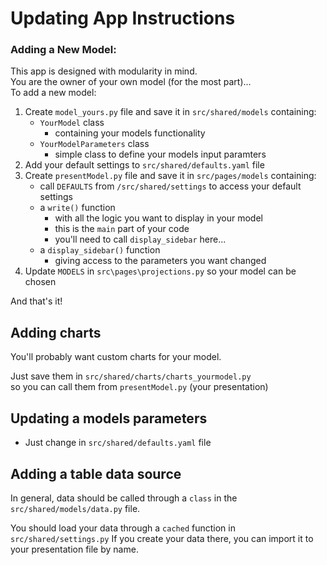 # Updating App Instructions

### Adding a New Model:
This app is designed with modularity in mind.  
You are the owner of your own model (for the most part)...  
To add a new model:

1. Create `model_yours.py` file and save it in `src/shared/models` containing:
   *  `YourModel` class
        - containing your models functionality
   * `YourModelParameters` class
        - simple class to define your models input paramters
2. Add your default settings to `src/shared/defaults.yaml` file
3. Create `presentModel.py` file and save it in `src/pages/models` containing:
   * call `DEFAULTS` from `/src/shared/settings` to access your default settings
   * a `write()` function
        - with all the logic you want to display in your model
        - this is the `main` part of your code
        - you'll need to call `display_sidebar` here...
   * a `display_sidebar()` function
        - giving access to the parameters you want changed
4. Update `MODELS` in `src\pages\projections.py` so your model can be chosen

And that's it!

## Adding charts
You'll probably want custom charts for your model. 
 
Just save them in `src/shared/charts/charts_yourmodel.py`  
so you can call them from `presentModel.py` (your presentation)

 ## Updating a models parameters
 * Just change in `src/shared/defaults.yaml` file

## Adding a table data source
In general, data should be called through a `class` in the `src/shared/models/data.py` file.  

You should load your data through a `cached` function in `src/shared/settings.py`
If you create your data there, you can import it to your presentation file by name.